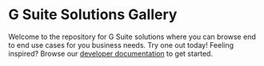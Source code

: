 # G Suite Solutions Gallery

Welcome to the repository for G Suite solutions where you can browse end to end use cases for you business needs. Try one out today! Feeling inspired? Browse our [developer documentation](https://developers.google.com/gsuite/) to get started.
